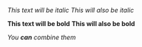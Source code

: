 *This text will be italic*
*This will also be italic*

**This text will be bold**
**This will also be bold**

_You **can** combine them_

